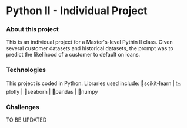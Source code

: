 # Python II - Individual Project
### About this project
This is an individual project for a Master's-level Pythin II class. Given several customer datasets and historical datasets, the prompt was to predict the likelihood of a customer to default on loans.

### Technologies 
This project is coded in Python. Libraries used include: 🧠scikit-learn | 📉plotly | 🌊seaborn | 🐼pandas | 🧮numpy

### Challenges
TO BE UPDATED
